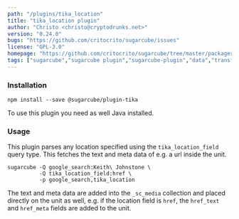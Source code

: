 ```yaml
---
path: "/plugins/tika_location"
title: "tika_location plugin"
author: "Christo <christo@cryptodrunks.net>"
version: "0.24.0"
bugs: "https://github.com/critocrito/sugarcube/issues"
license: "GPL-3.0"
homepage: "https://github.com/critocrito/sugarcube/tree/master/packages/plugin-tika#readme"
tags: ["sugarcube","sugarcube plugin","sugarcube-plugin","data","transformation","tika","documents","documents parsing","pdf extraction"]
---
```


### Installation
    npm install --save @sugarcube/plugin-tika

To use this plugin you need as well Java installed.


### Usage
This plugin parses any location specified using the `tika_location_field`
query type. This fetches the text and meta data of e.g. a url inside the unit.

    sugarcube -Q google_search:Keith\ Johnstone \
              -Q tika_location_field:href \
              -p google_search,tika_location

The text and meta data are added into the `_sc_media` collection and placed
directly on the unit as well, e.g. if the location field is `href`, the
`href_text` and `href_meta` fields are added to the unit.
